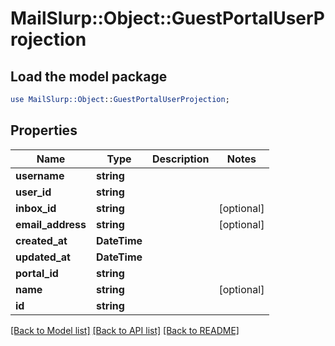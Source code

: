 # MailSlurp::Object::GuestPortalUserProjection

## Load the model package
```perl
use MailSlurp::Object::GuestPortalUserProjection;
```

## Properties
Name | Type | Description | Notes
------------ | ------------- | ------------- | -------------
**username** | **string** |  | 
**user_id** | **string** |  | 
**inbox_id** | **string** |  | [optional] 
**email_address** | **string** |  | [optional] 
**created_at** | **DateTime** |  | 
**updated_at** | **DateTime** |  | 
**portal_id** | **string** |  | 
**name** | **string** |  | [optional] 
**id** | **string** |  | 

[[Back to Model list]](../README#documentation-for-models) [[Back to API list]](../README#documentation-for-api-endpoints) [[Back to README]](../README)



